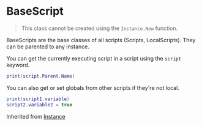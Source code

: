 # BaseScript

> This class cannot be created using the `Instance.New` function.

BaseScripts are the base classes of all scripts (Scripts, LocalScripts). They can be parented to any instance.

You can get the currently executing script in a script using the `script` keyword.

```lua
print(script.Parent.Name)
```

You can also get or set globals from other scripts if they're not local.

```lua
print(script1.variable)
script2.variable2 = true
```

Inherited from [Instance](../Instance)
